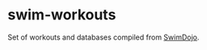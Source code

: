 # swim-workouts

Set of workouts and databases compiled from [SwimDojo](https://www.swimdojo.com/archive).